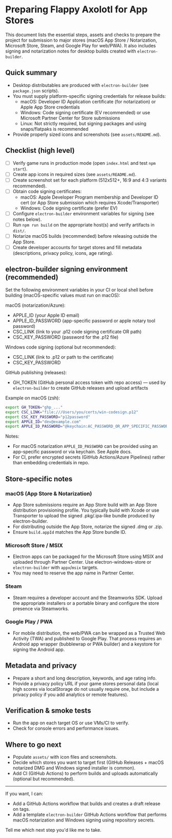 # Preparing Flappy Axolotl for App Stores

This document lists the essential steps, assets and checks to prepare the project for submission to major stores (macOS App Store / Notarization, Microsoft Store, Steam, and Google Play for web/PWA). It also includes signing and notarization notes for desktop builds created with `electron-builder`.

## Quick summary
- Desktop distributables are produced with `electron-builder` (see `package.json` scripts).
- You must supply platform-specific signing credentials for release builds:
  - macOS: Developer ID Application certificate (for notarization) or Apple App Store credentials
  - Windows: Code signing certificate (EV recommended) or use Microsoft Partner Center for Store submissions
  - Linux: Not strictly required, but signing packages and using snaps/flatpaks is recommended
- Provide properly sized icons and screenshots (see `assets/README.md`).

## Checklist (high level)
- [ ] Verify game runs in production mode (open `index.html` and test `npm start`).
- [ ] Create app icons in required sizes (see `assets/README.md`).
- [ ] Create screenshot set for each platform (512x512+, 16:9 and 4:3 variants recommended).
- [ ] Obtain code signing certificates:
  - macOS: Apple Developer Program membership and Developer ID cert (or App Store submission which requires Xcode/Transporter)
  - Windows: Code signing certificate (prefer EV)
- [ ] Configure `electron-builder` environment variables for signing (see notes below).
- [ ] Run `npm run build` on the appropriate host(s) and verify artifacts in `dist/`.
- [ ] Notarize macOS builds (recommended) before releasing outside the App Store.
- [ ] Create developer accounts for target stores and fill metadata (descriptions, privacy policy, icons, age rating).

## electron-builder signing environment (recommended)
Set the following environment variables in your CI or local shell before building (macOS-specific values must run on macOS):

macOS (notarization/Azure):
- APPLE_ID (your Apple ID email)
- APPLE_ID_PASSWORD (app-specific password or apple notary tool password)
- CSC_LINK (link to your .p12 code signing certificate OR path)
- CSC_KEY_PASSWORD (password for the .p12 file)

Windows code signing (optional but recommended):
- CSC_LINK (link to .p12 or path to the certificate)
- CSC_KEY_PASSWORD

GitHub publishing (releases):
- GH_TOKEN (GitHub personal access token with repo access) — used by `electron-builder` to create GitHub releases and upload artifacts

Example on macOS (zsh):

```bash
export GH_TOKEN="ghp_..."
export CSC_LINK="file:///Users/you/certs/win-codesign.p12"
export CSC_KEY_PASSWORD="p12password"
export APPLE_ID="dev@example.com"
export APPLE_ID_PASSWORD="@keychain:AC_PASSWORD_OR_APP_SPECIFIC_PASSWORD"
```

Notes:
- For macOS notarization `APPLE_ID_PASSWORD` can be provided using an app-specific password or via keychain. See Apple docs.
- For CI, prefer encrypted secrets (GitHub Actions/Azure Pipelines) rather than embedding credentials in repo.

## Store-specific notes
### macOS (App Store & Notarization)
- App Store submissions require an App Store build with an App Store distribution provisioning profile. You typically build with Xcode or use Transporter to upload the signed .pkg/.ipa-like bundle produced by electron-builder.
- For distributing outside the App Store, notarize the signed .dmg or .zip.
- Ensure `build.appId` matches the App Store bundle ID.

### Microsoft Store / MSIX
- Electron apps can be packaged for the Microsoft Store using MSIX and uploaded through Partner Center. Use electron-windows-store or `electron-builder` with `appx`/`msix` targets.
- You may need to reserve the app name in Partner Center.

### Steam
- Steam requires a developer account and the Steamworks SDK. Upload the appropriate installers or a portable binary and configure the store presence via Steamworks.

### Google Play / PWA
- For mobile distribution, the web/PWA can be wrapped as a Trusted Web Activity (TWA) and published to Google Play. That process requires an Android app wrapper (bubblewrap or PWA builder) and a keystore for signing the Android app.

## Metadata and privacy
- Prepare a short and long description, keywords, and age rating info.
- Provide a privacy policy URL if your game stores personal data (local high scores via localStorage do not usually require one, but include a privacy policy if you add analytics or remote features).

## Verification & smoke tests
- Run the app on each target OS or use VMs/CI to verify.
- Check for console errors and performance issues.

## Where to go next
- Populate `assets/` with icon files and screenshots.
- Decide which stores you want to target first (GitHub Releases + macOS notarized DMG and Windows signed installer is common).
- Add CI (GitHub Actions) to perform builds and uploads automatically (optional but recommended).

---

If you want, I can:
- Add a GitHub Actions workflow that builds and creates a draft release on tags.
- Add a template `electron-builder` GitHub Actions workflow that performs macOS notarization and Windows signing using repository secrets.

Tell me which next step you'd like me to take.